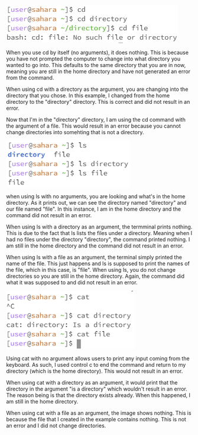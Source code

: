 
![image](cd.png)

When you use cd by itself (no arguments), it does nothing. This is because you have not prompted the computer to change into what directory you wanted to go into. This defaults to the same directory that you are in now, meaning you are still in the home directory and have not generated an error from the command.

When using cd with a directory as the argument, you are changing into the directory that you chose. In this example, I changed from the home directory to the "directory" directory. This is correct and did not result in an error.

Now that I'm in the "directory" directory, I am using the cd command with the argument of a file. This would result in an error because you cannot change directories into somehting that is not a directory.


![image](ls.png)

when using ls with no arguments, you are looking and what's in the home directory. As it prints out, we can see the directory named "directory" and our file named "file". In this instance, I am in the home directory and the command did not result in an error.

When using ls with a directory as an argument, the termminal prints nothing. This is due to the fact that ls lists the files under a directory. Meaning when I had no files under the directory "directory", the command printed nothing. I am still in the home directory and the command did not result in an error.

When using ls with a file as an argument, the terminal simply printed the name of the file. This just happens and ls is supposed to print the names of the file, which in this case, is "file". When using ls, you do not change directories so you are still in the home directory. Again, the command did what it was supposed to and did not result in an error.

![image](cat.png)

Using cat with no argument allows users to print any input coming from the keyboard. As such, I used control c to end the command and return to my directory (which is the home directory). This would not result in an error.

When using cat with a directory as an argument, it would print that the directory in the argument "is a directory" which wouldn't result in an error. The reason being is that the directory exists already. When this happened, I am still in the home directory.

When using cat with a file as an argument, the image shows nothing. This is because the file that I created in the example contains nothing. This is not an error and I did not change directories.

